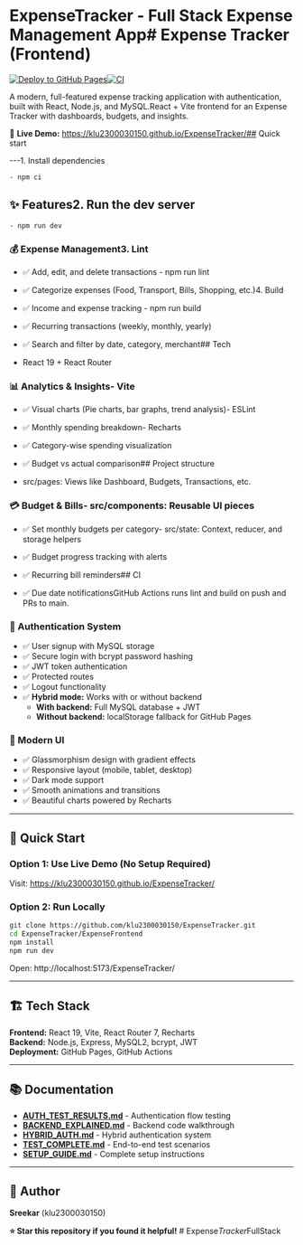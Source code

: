 # ExpenseTracker - Full Stack Expense Management App# Expense Tracker (Frontend)



[![Deploy to GitHub Pages](https://github.com/klu2300030150/ExpenseTracker/actions/workflows/pages.yml/badge.svg)](https://github.com/klu2300030150/ExpenseTracker/actions/workflows/pages.yml)[![CI](https://github.com/klu2300030150/ExpenseTracker/actions/workflows/ci.yml/badge.svg)](https://github.com/klu2300030150/ExpenseTracker/actions/workflows/ci.yml)



A modern, full-featured expense tracking application with authentication, built with React, Node.js, and MySQL.React + Vite frontend for an Expense Tracker with dashboards, budgets, and insights.



🔗 **Live Demo:** https://klu2300030150.github.io/ExpenseTracker/## Quick start



---1. Install dependencies

	- npm ci

## ✨ Features2. Run the dev server

	- npm run dev

### 💰 Expense Management3. Lint

- ✅ Add, edit, and delete transactions	- npm run lint

- ✅ Categorize expenses (Food, Transport, Bills, Shopping, etc.)4. Build

- ✅ Income and expense tracking	- npm run build

- ✅ Recurring transactions (weekly, monthly, yearly)

- ✅ Search and filter by date, category, merchant## Tech

- React 19 + React Router

### 📊 Analytics & Insights- Vite

- ✅ Visual charts (Pie charts, bar graphs, trend analysis)- ESLint

- ✅ Monthly spending breakdown- Recharts

- ✅ Category-wise spending visualization

- ✅ Budget vs actual comparison## Project structure

- src/pages: Views like Dashboard, Budgets, Transactions, etc.

### 💳 Budget & Bills- src/components: Reusable UI pieces

- ✅ Set monthly budgets per category- src/state: Context, reducer, and storage helpers

- ✅ Budget progress tracking with alerts

- ✅ Recurring bill reminders## CI

- ✅ Due date notificationsGitHub Actions runs lint and build on push and PRs to main.


### 🔐 Authentication System
- ✅ User signup with MySQL storage
- ✅ Secure login with bcrypt password hashing
- ✅ JWT token authentication
- ✅ Protected routes
- ✅ Logout functionality
- ✅ **Hybrid mode:** Works with or without backend
  - **With backend:** Full MySQL database + JWT
  - **Without backend:** localStorage fallback for GitHub Pages

### 🎨 Modern UI
- ✅ Glassmorphism design with gradient effects
- ✅ Responsive layout (mobile, tablet, desktop)
- ✅ Dark mode support
- ✅ Smooth animations and transitions
- ✅ Beautiful charts powered by Recharts

---

## 🚀 Quick Start

### Option 1: Use Live Demo (No Setup Required)
Visit: https://klu2300030150.github.io/ExpenseTracker/

### Option 2: Run Locally
```bash
git clone https://github.com/klu2300030150/ExpenseTracker.git
cd ExpenseTracker/ExpenseFrontend
npm install
npm run dev
```
Open: http://localhost:5173/ExpenseTracker/

---

## 🏗️ Tech Stack

**Frontend:** React 19, Vite, React Router 7, Recharts  
**Backend:** Node.js, Express, MySQL2, bcrypt, JWT  
**Deployment:** GitHub Pages, GitHub Actions

---

## 📚 Documentation

- **[AUTH_TEST_RESULTS.md](AUTH_TEST_RESULTS.md)** - Authentication flow testing
- **[BACKEND_EXPLAINED.md](BACKEND_EXPLAINED.md)** - Backend code walkthrough
- **[HYBRID_AUTH.md](HYBRID_AUTH.md)** - Hybrid authentication system
- **[TEST_COMPLETE.md](TEST_COMPLETE.md)** - End-to-end test scenarios
- **[SETUP_GUIDE.md](SETUP_GUIDE.md)** - Complete setup instructions

---

## 👤 Author

**Sreekar** (klu2300030150)

**⭐ Star this repository if you found it helpful!**
#   E x p e n s e _ T r a c k e r _ F u l l S t a c k  
 